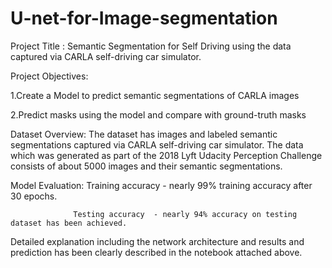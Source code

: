 # U-net-for-Image-segmentation

Project Title : Semantic Segmentation for Self Driving using the data captured via CARLA  self-driving car simulator.

Project Objectives:

1.Create a Model to predict semantic segmentations of CARLA images
 
2.Predict masks using the model and compare with ground-truth masks

Dataset Overview: The dataset has images and labeled semantic segmentations captured via CARLA self-driving car simulator. 
The data which was generated as part of the 2018 Lyft Udacity Perception Challenge consists of about 5000 images and their semantic segmentations.

Model Evaluation: Training accuracy - nearly 99% training accuracy after 30 epochs.

                  Testing accuracy  - nearly 94% accuracy on testing dataset has been achieved.
                  
Detailed explanation including the network architecture and results and prediction has been clearly described in the notebook attached above.                  
                  
                  
